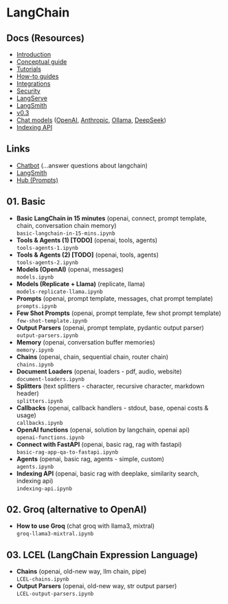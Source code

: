 # LangChain

## Docs (Resources)

- [Introduction](https://python.langchain.com/docs/introduction/)
- [Conceptual guide](https://python.langchain.com/docs/concepts/)
- [Tutorials](https://python.langchain.com/docs/tutorials/)
- [How-to guides](https://python.langchain.com/docs/how_to/)
- [Integrations](https://python.langchain.com/docs/integrations/providers/)
- [Security](https://python.langchain.com/docs/security/)
- [LangServe](https://python.langchain.com/docs/langserve/)
- [LangSmith](https://docs.smith.langchain.com/)
- [v0.3](https://python.langchain.com/docs/versions/v0_3/)
- [Chat models](https://python.langchain.com/docs/integrations/chat/)
   ([OpenAI](https://python.langchain.com/docs/integrations/chat/openai/),
   [Anthropic](https://python.langchain.com/docs/integrations/chat/anthropic/),
   [Ollama](https://python.langchain.com/docs/integrations/chat/ollama/),
   [DeepSeek](https://python.langchain.com/docs/integrations/chat/deepseek/))
- [Indexing API](https://python.langchain.com/docs/how_to/indexing/)

## Links

- [Chatbot](https://chat.langchain.com/) (...answer questions about langchain)
- [LangSmith](https://smith.langchain.com/)
- [Hub (Prompts)](https://smith.langchain.com/hub)

## 01. Basic

- **Basic LangChain in 15 minutes** (openai, connect, prompt template, chain, conversation chain memory)<br>`basic-langchain-in-15-mins.ipynb`
- **Tools & Agents (1) [TODO]** (openai, tools, agents)<br>`tools-agents-1.ipynb`
- **Tools & Agents (2) [TODO]** (openai, tools, agents)<br>`tools-agents-2.ipynb`
- **Models (OpenAI)** (openai, messages)<br>`models.ipynb`
- **Models (Replicate + Llama)** (replicate, llama)<br>`models-replicate-llama.ipynb`
- **Prompts** (openai, prompt template, messages, chat prompt template)<br>`prompts.ipynb`
- **Few Shot Prompts** (openai, prompt template, few shot prompt template)<br>`few-shot-template.ipynb`
- **Output Parsers** (openai, prompt template, pydantic output parser)<br>`output-parsers.ipynb`
- **Memory** (openai, conversation buffer memories)<br>`memory.ipynb`
- **Chains** (openai, chain, sequential chain, router chain)<br>`chains.ipynb`
- **Document Loaders** (openai, loaders - pdf, audio, website)<br>`document-loaders.ipynb`
- **Splitters** (text splitters - character, recursive character, markdown header)<br>`splitters.ipynb`
- **Callbacks** (openai, callback handlers - stdout, base, openai costs & usage)<br>`callbacks.ipynb`
- **OpenAI functions** (openai, solution by langchain, openai api)<br>`openai-functions.ipynb`
- **Connect with FastAPI** (openai, basic rag, rag with fastapi)<br>`basic-rag-app-qa-to-fastapi.ipynb`
- **Agents** (openai, basic rag, agents - simple, custom)<br>`agents.ipynb`
- **Indexing API** (openai, basic rag with deeplake, similarity search, indexing api)<br>`indexing-api.ipynb`

## 02. Groq (alternative to OpenAI)

- **How to use Groq** (chat groq with llama3, mixtral)<br>`groq-llama3-mixtral.ipynb`

## 03. LCEL (LangChain Expression Language)

- **Chains** (openai, old-new way, llm chain, pipe)<br>`LCEL-chains.ipynb`
- **Output Parsers** (openai, old-new way, str output parser)<br>`LCEL-output-parsers.ipynb`